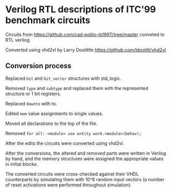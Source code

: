 # Verilog RTL descriptions of ITC'99 benchmark circuits

Circuits from https://github.com/cad-polito-it/I99T/tree/master conveted to RTL verilog.

Converted using vhd2vl by Larry Doolittle 
https://github.com/ldoolitt/vhd2vl

## Conversion process

Replaced ```bit``` and ```bit_vector``` structures with std_logic.

Removed ```type``` and ```subtype``` and replaced them with the represented structure or 1 bit registers.

Replaced ```downto``` with to.

Edited ```mem``` value assignments to single values.

Moved all declarations to the top of the file.

Removed ```for all: <module> use entity work.<module>(behav);```


After the edits the circuits were converted using vhd2vl.

After the conversions, the altered and removed parts were written in Verilog by hand, and the memory structures were assigned the appropriate values ​​in initial blocks.

The converted circuits were cross-checked against their VHDL counterparts by simulating them with 10^6 random input vectors (a number of reset activations were performed throughout simulation).

